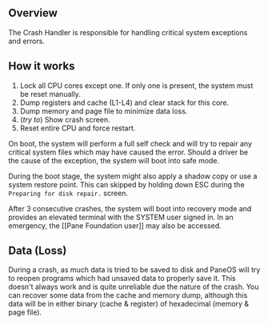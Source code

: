 ## Overview
The Crash Handler is responsible for handling critical system exceptions and errors.

## How it works
1. Lock all CPU cores except one. If only one is present, the system must be reset manually.
2. Dump registers and cache (L1-L4) and clear stack for this core.
3. Dump memory and page file to minimize data loss.
4. (_try to_) Show crash screen.
5. Reset entire CPU and force restart.

On boot, the system will perform a full self check and will try to repair any critical system files which may have caused the error. Should a driver be the cause of the exception, the system will boot into safe mode.

During the boot stage, the system might also apply a shadow copy or use a system restore point. This can skipped by holding down ESC during the `Preparing for disk repair.` screen.

After 3 consecutive crashes, the system will boot into recovery mode and provides an elevated terminal with the SYSTEM user signed in. In an emergency, the [[Pane Foundation user]] may also be accessed.

## Data (Loss)
During a crash, as much data is tried to be saved to disk and PaneOS will try to reopen programs which had unsaved data to properly save it. This doesn't always work and is quite unreliable due the nature of the crash. You can recover some data from the cache and memory dump, although this data will be in either binary (cache & register) of hexadecimal (memory & page file).